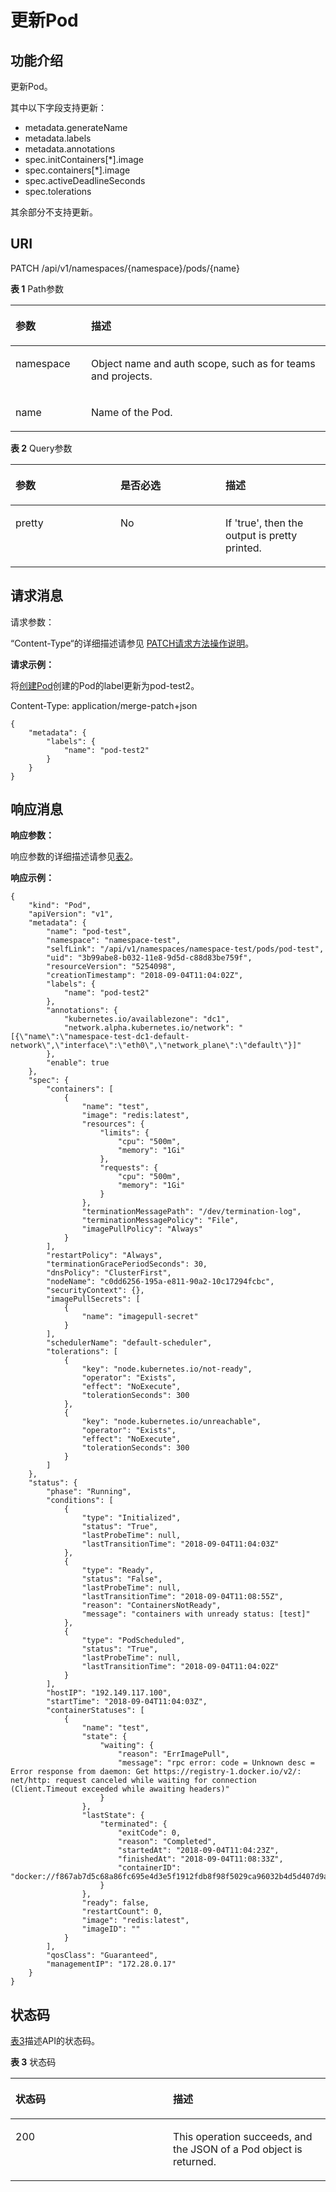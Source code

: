 # 更新Pod<a name="cci_02_3014"></a>

## 功能介绍<a name="sa4fea4daced64d1888668eec5dfdf81e"></a>

更新Pod。

其中以下字段支持更新：

-   metadata.generateName
-   metadata.labels
-   metadata.annotations
-   spec.initContainers\[\*\].image
-   spec.containers\[\*\].image
-   spec.activeDeadlineSeconds
-   spec.tolerations

其余部分不支持更新。

## URI<a name="s325d88a5c7a84313849b743675883694"></a>

PATCH /api/v1/namespaces/\{namespace\}/pods/\{name\}

**表 1**  Path参数

<a name="table1696332124519"></a>
<table><thead align="left"><tr id="row11961332194516"><th class="cellrowborder" valign="top" width="24%" id="mcps1.2.3.1.1"><p id="p396032144518"><a name="p396032144518"></a><a name="p396032144518"></a>参数</p>
</th>
<th class="cellrowborder" valign="top" width="76%" id="mcps1.2.3.1.2"><p id="p18962325454"><a name="p18962325454"></a><a name="p18962325454"></a>描述</p>
</th>
</tr>
</thead>
<tbody><tr id="row9960327457"><td class="cellrowborder" valign="top" width="24%" headers="mcps1.2.3.1.1 "><p id="p1496113214456"><a name="p1496113214456"></a><a name="p1496113214456"></a>namespace</p>
</td>
<td class="cellrowborder" valign="top" width="76%" headers="mcps1.2.3.1.2 "><p id="p141902036155717"><a name="p141902036155717"></a><a name="p141902036155717"></a>Object name and auth scope, such as for teams and projects.</p>
</td>
</tr>
<tr id="row465691211311"><td class="cellrowborder" valign="top" width="24%" headers="mcps1.2.3.1.1 "><p id="p14829111716318"><a name="p14829111716318"></a><a name="p14829111716318"></a>name</p>
</td>
<td class="cellrowborder" valign="top" width="76%" headers="mcps1.2.3.1.2 "><p id="p3844917931"><a name="p3844917931"></a><a name="p3844917931"></a>Name of the Pod.</p>
</td>
</tr>
</tbody>
</table>

**表 2**  Query参数

<a name="zh-cn_topic_0079614948_table57906594"></a>
<table><thead align="left"><tr id="zh-cn_topic_0079614948_row34327759"><th class="cellrowborder" valign="top" width="33.33333333333333%" id="mcps1.2.4.1.1"><p id="zh-cn_topic_0079614948_p29085133"><a name="zh-cn_topic_0079614948_p29085133"></a><a name="zh-cn_topic_0079614948_p29085133"></a>参数</p>
</th>
<th class="cellrowborder" valign="top" width="33.33333333333333%" id="mcps1.2.4.1.2"><p id="p21409415201616"><a name="p21409415201616"></a><a name="p21409415201616"></a>是否必选</p>
</th>
<th class="cellrowborder" valign="top" width="33.33333333333333%" id="mcps1.2.4.1.3"><p id="p56441034201616"><a name="p56441034201616"></a><a name="p56441034201616"></a>描述</p>
</th>
</tr>
</thead>
<tbody><tr id="zh-cn_topic_0079614948_row49181313"><td class="cellrowborder" valign="top" width="33.33333333333333%" headers="mcps1.2.4.1.1 "><p id="zh-cn_topic_0079614948_p24263425"><a name="zh-cn_topic_0079614948_p24263425"></a><a name="zh-cn_topic_0079614948_p24263425"></a>pretty</p>
</td>
<td class="cellrowborder" valign="top" width="33.33333333333333%" headers="mcps1.2.4.1.2 "><p id="zh-cn_topic_0079614948_p19180389"><a name="zh-cn_topic_0079614948_p19180389"></a><a name="zh-cn_topic_0079614948_p19180389"></a>No</p>
</td>
<td class="cellrowborder" valign="top" width="33.33333333333333%" headers="mcps1.2.4.1.3 "><p id="zh-cn_topic_0079614948_p10107670"><a name="zh-cn_topic_0079614948_p10107670"></a><a name="zh-cn_topic_0079614948_p10107670"></a>If 'true', then the output is pretty printed.</p>
</td>
</tr>
</tbody>
</table>

## 请求消息<a name="s6a7fc85aeb5e45b0b6b5f3c3337f3c4e"></a>

请求参数：

“Content-Type“的详细描述请参见 [PATCH请求方法操作说明](PATCH请求方法操作说明.md)。

**请求示例：**

将[创建Pod](创建Pod.md)创建的Pod的label更新为pod-test2。

Content-Type: application/merge-patch+json

```
{
    "metadata": {
        "labels": {
            "name": "pod-test2"
        }
    }
}
```

## 响应消息<a name="s55aebe546007422f85cedc60f252aeb0"></a>

**响应参数：**

响应参数的详细描述请参见[表2](数据结构.md#zh-cn_topic_0079614925_table60388168)。

**响应示例：**

```
{
    "kind": "Pod",
    "apiVersion": "v1",
    "metadata": {
        "name": "pod-test",
        "namespace": "namespace-test",
        "selfLink": "/api/v1/namespaces/namespace-test/pods/pod-test",
        "uid": "3b99abe8-b032-11e8-9d5d-c88d83be759f",
        "resourceVersion": "5254098",
        "creationTimestamp": "2018-09-04T11:04:02Z",
        "labels": {
            "name": "pod-test2"
        },
        "annotations": {
            "kubernetes.io/availablezone": "dc1",
            "network.alpha.kubernetes.io/network": "[{\"name\":\"namespace-test-dc1-default-network\",\"interface\":\"eth0\",\"network_plane\":\"default\"}]"
        },
        "enable": true
    },
    "spec": {
        "containers": [
            {
                "name": "test",
                "image": "redis:latest",
                "resources": {
                    "limits": {
                        "cpu": "500m",
                        "memory": "1Gi"
                    },
                    "requests": {
                        "cpu": "500m",
                        "memory": "1Gi"
                    }
                },
                "terminationMessagePath": "/dev/termination-log",
                "terminationMessagePolicy": "File",
                "imagePullPolicy": "Always"
            }
        ],
        "restartPolicy": "Always",
        "terminationGracePeriodSeconds": 30,
        "dnsPolicy": "ClusterFirst",
        "nodeName": "c0dd6256-195a-e811-90a2-10c17294fcbc",
        "securityContext": {},
        "imagePullSecrets": [
            {
                "name": "imagepull-secret"
            }
        ],
        "schedulerName": "default-scheduler",
        "tolerations": [
            {
                "key": "node.kubernetes.io/not-ready",
                "operator": "Exists",
                "effect": "NoExecute",
                "tolerationSeconds": 300
            },
            {
                "key": "node.kubernetes.io/unreachable",
                "operator": "Exists",
                "effect": "NoExecute",
                "tolerationSeconds": 300
            }
        ]
    },
    "status": {
        "phase": "Running",
        "conditions": [
            {
                "type": "Initialized",
                "status": "True",
                "lastProbeTime": null,
                "lastTransitionTime": "2018-09-04T11:04:03Z"
            },
            {
                "type": "Ready",
                "status": "False",
                "lastProbeTime": null,
                "lastTransitionTime": "2018-09-04T11:08:55Z",
                "reason": "ContainersNotReady",
                "message": "containers with unready status: [test]"
            },
            {
                "type": "PodScheduled",
                "status": "True",
                "lastProbeTime": null,
                "lastTransitionTime": "2018-09-04T11:04:02Z"
            }
        ],
        "hostIP": "192.149.117.100",
        "startTime": "2018-09-04T11:04:03Z",
        "containerStatuses": [
            {
                "name": "test",
                "state": {
                    "waiting": {
                        "reason": "ErrImagePull",
                        "message": "rpc error: code = Unknown desc = Error response from daemon: Get https://registry-1.docker.io/v2/: net/http: request canceled while waiting for connection (Client.Timeout exceeded while awaiting headers)"
                    }
                },
                "lastState": {
                    "terminated": {
                        "exitCode": 0,
                        "reason": "Completed",
                        "startedAt": "2018-09-04T11:04:23Z",
                        "finishedAt": "2018-09-04T11:08:33Z",
                        "containerID": "docker://f867ab7d5c68a86fc695e4d3e5f1912fdb8f98f5029ca96032b4d5d407d9a75c"
                    }
                },
                "ready": false,
                "restartCount": 0,
                "image": "redis:latest",
                "imageID": ""
            }
        ],
        "qosClass": "Guaranteed",
        "managementIP": "172.28.0.17"
    }
}
```

## 状态码<a name="s1475b257e1dc4d05a32f69a2a126377c"></a>

[表3](#zh-cn_topic_0079614948_table51397302)描述API的状态码。

**表 3**  状态码

<a name="zh-cn_topic_0079614948_table51397302"></a>
<table><thead align="left"><tr id="zh-cn_topic_0079614948_row10764825"><th class="cellrowborder" valign="top" width="50%" id="mcps1.2.3.1.1"><p id="p58289285201616"><a name="p58289285201616"></a><a name="p58289285201616"></a>状态码</p>
</th>
<th class="cellrowborder" valign="top" width="50%" id="mcps1.2.3.1.2"><p id="p23811654201616"><a name="p23811654201616"></a><a name="p23811654201616"></a>描述</p>
</th>
</tr>
</thead>
<tbody><tr id="zh-cn_topic_0079614948_row40433035"><td class="cellrowborder" valign="top" width="50%" headers="mcps1.2.3.1.1 "><p id="zh-cn_topic_0079614948_p53850421"><a name="zh-cn_topic_0079614948_p53850421"></a><a name="zh-cn_topic_0079614948_p53850421"></a>200</p>
</td>
<td class="cellrowborder" valign="top" width="50%" headers="mcps1.2.3.1.2 "><p id="zh-cn_topic_0079614948_p66916835"><a name="zh-cn_topic_0079614948_p66916835"></a><a name="zh-cn_topic_0079614948_p66916835"></a>This operation succeeds, and the JSON of a Pod object is returned.</p>
</td>
</tr>
</tbody>
</table>

